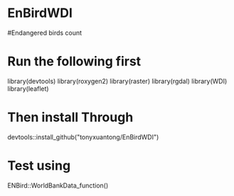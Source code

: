 # EnBirdWDI
#Endangered birds count
# Run the following first
library(devtools)
library(roxygen2)
library(raster)
library(rgdal)
library(WDI)
library(leaflet)
# Then install Through
devtools::install_github("tonyxuantong/EnBirdWDI")
# Test using
ENBird::WorldBankData_function()
